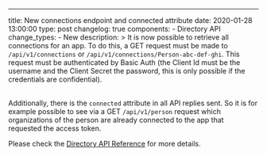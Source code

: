 ---
title: New connections endpoint and connected attribute
date: 2020-01-28 13:00:00
type: post
changelog: true
components:
    - Directory API
change_types:
    - New
description: >
  It is now possible to retrieve all connections for an app. To do this, a GET request must be made to `/api/v1/connections` or `/api/v1/connections/Person-abc-def-ghi`. This request must be authenticated by Basic Auth (the Client Id must be the username and the Client Secret the password, this is only possible if the credentials are confidential).<br><br>

  Additionally, there is the `connected` attribute in all API replies sent. So it is for example possible to see via a GET `/api/v1/person` request which organizations of the person are already connected to the app that requested the access token.

  Please check the [Directory API Reference](/api/directory/) for more details.
